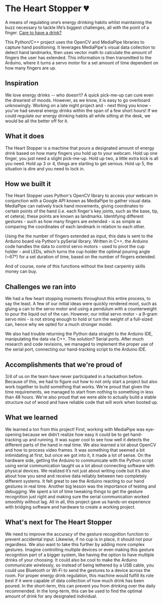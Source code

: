 # The Heart Stopper 💔

A means of regulating one’s energy drinking habits whilst maintaining the buzz necessary to tackle life’s biggest challenges, all with the point of a finger. [Care to have a drink?](https://youtu.be/yIoVqAdDfVA)

This Python/C++ project uses the OpenCV and MediaPipe libraries to capture hand positioning. It leverages MediaPipe's visual data collection to detect hand landmarks, then uses vector math to calculate the amount of fingers the user has extended. This information is then transmitted to the Arduino, where it turns a servo motor for a set amount of time dependent on how many fingers are up.

## Inspiration
We love energy drinks -- who doesn’t? A quick pick-me-up can cure even the dreariest of moods. However, as we know, it is easy to go overboard unknowingly. Working on a late night project and - next thing you know - you've had several energy drinks within the span of a few short hours! If we could regulate our energy drinking habits all while sitting at the desk, we would be all the better off for it.

## What it does
The Heart Stopper is a machine that pours a designated amount of energy drink based on how many fingers you hold up to your webcam. Hold up one finger, you just need a slight pick-me-up. Hold up two, a little extra kick is all you need. Hold up 3 or 4, things are starting to get serious. Hold up 5, the situation is dire and you need to lock in.

## How we built it
The Heart Stopper uses Python's OpenCV library to access your webcam in conjunction with a Google API known as MediaPipe to gather visual data. MediaPipe can natively track hand movements, giving coordinates to certain points of the hand (i.e. each finger's key joints, such as the base, tip, et cetera); these points are known as landmarks. Identifying different gestures - such as how many fingers are extended - is as simple as comparing the coordinates of each landmark in relation to each other.

Using the the number of fingers extended as input, this data is sent to the Arduino board via Python's pySerial library. Written in C++, the Arduino code handles the data to control servo motors - used to pivot the cup holder - and LEDs, which turns the cup holder the optimal pouring angle (~67°) for a set duration of time, based on the number of fingers extended.

And of course, none of this functions without the best carpentry skills money can buy.

## Challenges we ran into
We had a few heart stopping moments throughout this entire process, to say the least. A few of our initial ideas were quickly rendered moot, such as gluing a can to the servo motor and using a pendulum with a counterweight to pour the liquid out of the can. However, our initial servo motor - a 9-gram servo mini - is not strong enough to hold or turn the weight of a full-sized can, hence why we opted for a much stronger model.

We also had trouble returning the Python data straight to the Arduino IDE, manipulating the data via C++. The solution? Serial ports. After much research and code revisions, we managed to implement the proper use of the serial port, connecting our hand-tracking script to the Arduino IDE.

## Accomplishments that we're proud of
3/4 of us on the team have never participated in a hackathon before. Because of this, we had to figure out how to not only start a project but also work together to build something that works. We're proud that given the time requirements, we managed to start from nothing to something in less than 48 hours. We're also proud that we were able to actually build a stable structure out of wood and have reliable code that will work when booted up.

## What we learned
We learned a ton from this project! First, working with MediaPipe was eye-opening because we didn’t realize how easy it could be to get hand-tracking up and running. It was super cool to see how well it detects the different parts of the hand in real time. We also learned a lot about OpenCV and how to process video frames. It was something that seemed a bit intimidating at first, but once we got into it, it made a lot of sense. On the hardware side, getting the Arduino to communicate with the Python script using serial communication taught us a lot about connecting software with physical devices. We realized it’s not just about writing code but it’s also about how you send and receive data reliably between two completely different systems. It felt great to see the Arduino reacting to our hand gestures in real time. Another big lesson was the importance of testing and debugging. We spent a lot of time tweaking things to get the gesture recognition just right and making sure the serial communication worked smoothly without lag. All in all, this project gave us hands-on experience with bridging software and hardware to create a working project.

## What's next for The Heart Stopper
We need to improve the accuracy of the gesture recognition function to prevent accidental input. Likewise, if no cup is in place, it should not pour regardless. We also want to take this further by adding more complex gestures. Imagine controlling multiple devices or even making this gesture recognition part of a bigger system, like having the option to have multiple drinks of your choosing. It could also be cool to make the Arduino communicate wirelessly, so instead of being tethered by a USB cable, you could use Bluetooth or Wi-Fi to send the gestures to a device across the room. For proper energy drink regulation, this machine would fulfill its role best if it were capable of data collection of how much drink has been poured. In the short-term, this can prevent you from drinking over the daily recommended. In the long-term, this can be used to find the optimal amount of drink for any designated individual.

